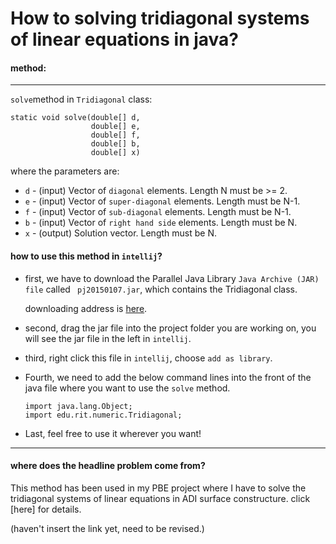 # How to solving tridiagonal systems of linear equations in java?

#### method:
-----
`solve`method in `Tridiagonal` class:
```
static void	solve(double[] d, 
                  double[] e, 
                  double[] f, 
                  double[] b, 
                  double[] x) 
```
where the parameters are:
- `d` - (input) Vector of `diagonal` elements. Length N must be >= 2.
- `e` - (input) Vector of `super-diagonal` elements. Length must be N-1.
- `f` - (input) Vector of `sub-diagonal` elements. Length must be N-1.
- `b` - (input) Vector of `right hand side` elements. Length must be N.
- `x` - (output) Solution vector. Length must be N.

#### how to use this method in `intellij`?
- first, we have to download the Parallel Java Library `Java Archive (JAR) file` called ` pj20150107.jar`, which contains the Tridiagonal class.

	downloading address is [here](https://www.cs.rit.edu/~ark/pj.shtml#license).
    
- second, drag the jar file into the project folder you are working on, you will see the jar file in the left in `intellij`.
- third, right click this file in `intellij`, choose `add as library`.
- Fourth, we need to add the below command lines into the front of the java file where you want to use the `solve` method.
	```
	import java.lang.Object;
	import edu.rit.numeric.Tridiagonal;
	```
- Last, feel free to use it wherever you want!
-----
#### where does the headline problem come from?
This method has been used in my PBE project where I have to solve the tridiagonal systems of linear equations in ADI surface constructure.
click [here] for details.

(haven't insert the link yet, need to be revised.)
    
    



